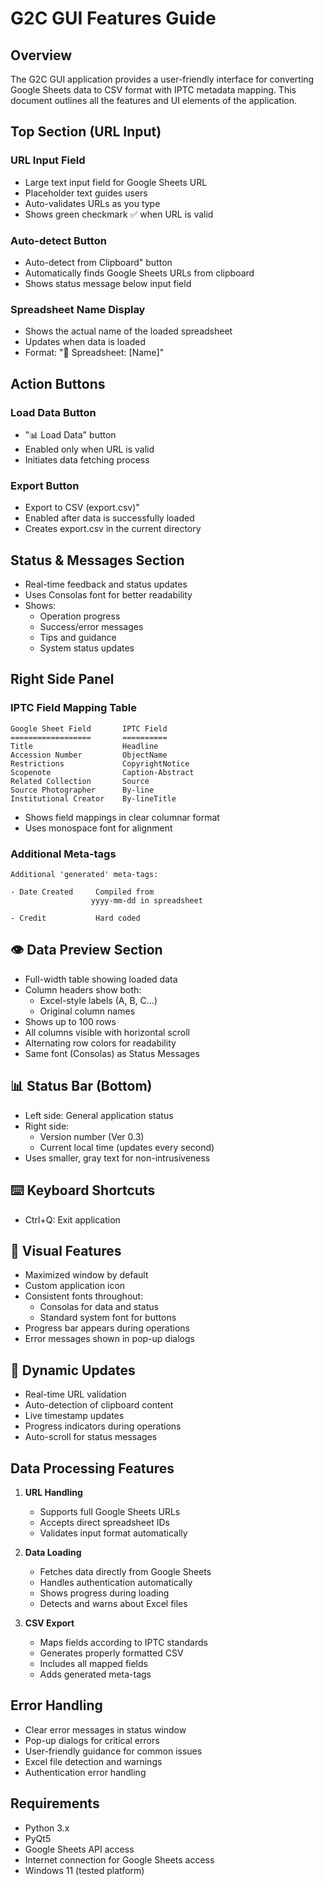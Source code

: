 # G2C GUI Features Guide

## Overview
The G2C GUI application provides a user-friendly interface for converting Google Sheets data to CSV format with IPTC metadata mapping. This document outlines all the features and UI elements of the application.

## Top Section (URL Input)
### URL Input Field
- Large text input field for Google Sheets URL
- Placeholder text guides users
- Auto-validates URLs as you type
- Shows green checkmark ✅ when URL is valid

### Auto-detect Button
- Auto-detect from Clipboard" button
- Automatically finds Google Sheets URLs from clipboard
- Shows status message below input field

### Spreadsheet Name Display
- Shows the actual name of the loaded spreadsheet
- Updates when data is loaded
- Format: "📄 Spreadsheet: [Name]"

## Action Buttons
### Load Data Button
- "📊 Load Data" button
- Enabled only when URL is valid
- Initiates data fetching process

### Export Button
- Export to CSV (export.csv)"
- Enabled after data is successfully loaded
- Creates export.csv in the current directory

## Status & Messages Section
- Real-time feedback and status updates
- Uses Consolas font for better readability
- Shows:
  - Operation progress
  - Success/error messages
  - Tips and guidance
  - System status updates

## Right Side Panel
### IPTC Field Mapping Table
```
Google Sheet Field       IPTC Field
==================       ==========
Title                    Headline
Accession Number         ObjectName
Restrictions             CopyrightNotice
Scopenote                Caption-Abstract
Related Collection       Source
Source Photographer      By-line
Institutional Creator    By-lineTitle
```
- Shows field mappings in clear columnar format
- Uses monospace font for alignment

### Additional Meta-tags
```
Additional 'generated' meta-tags:

- Date Created     Compiled from
                  yyyy-mm-dd in spreadsheet

- Credit           Hard coded
```

## 👁️ Data Preview Section
- Full-width table showing loaded data
- Column headers show both:
  - Excel-style labels (A, B, C...)
  - Original column names
- Shows up to 100 rows
- All columns visible with horizontal scroll
- Alternating row colors for readability
- Same font (Consolas) as Status Messages

## 📊 Status Bar (Bottom)
- Left side: General application status
- Right side:
  - Version number (Ver 0.3)
  - Current local time (updates every second)
- Uses smaller, gray text for non-intrusiveness

## ⌨️ Keyboard Shortcuts
- Ctrl+Q: Exit application

## 🎨 Visual Features
- Maximized window by default
- Custom application icon
- Consistent fonts throughout:
  - Consolas for data and status
  - Standard system font for buttons
- Progress bar appears during operations
- Error messages shown in pop-up dialogs

## 🔄 Dynamic Updates
- Real-time URL validation
- Auto-detection of clipboard content
- Live timestamp updates
- Progress indicators during operations
- Auto-scroll for status messages

## Data Processing Features
1. **URL Handling**
   - Supports full Google Sheets URLs
   - Accepts direct spreadsheet IDs
   - Validates input format automatically

2. **Data Loading**
   - Fetches data directly from Google Sheets
   - Handles authentication automatically
   - Shows progress during loading
   - Detects and warns about Excel files

3. **CSV Export**
   - Maps fields according to IPTC standards
   - Generates properly formatted CSV
   - Includes all mapped fields
   - Adds generated meta-tags

## Error Handling
- Clear error messages in status window
- Pop-up dialogs for critical errors
- User-friendly guidance for common issues
- Excel file detection and warnings
- Authentication error handling

## Requirements
- Python 3.x
- PyQt5
- Google Sheets API access
- Internet connection for Google Sheets access
- Windows 11 (tested platform)
